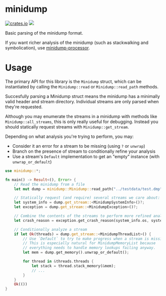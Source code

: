 # minidump

[![crates.io](https://img.shields.io/crates/v/minidump.svg)](https://crates.io/crates/minidump) [![](https://docs.rs/minidump/badge.svg)](https://docs.rs/minidump)

Basic parsing of the minidump format.

If you want richer analysis of the minidump (such as stackwalking and symbolication), use [minidump-processor](https://crates.io/crates/minidump-processor).


# Usage

The primary API for this library is the `Minidump` struct, which can be
instantiated by calling the `Minidump::read` or `Minidump::read_path` methods.

Succesfully parsing a Minidump struct means the minidump has a minimally valid
header and stream directory. Individual streams are only parsed when they're
requested.

Although you may enumerate the streams in a minidump with methods like
`Minidump::all_streams`, this is only really useful for debugging. Instead
you should statically request streams with `Minidump::get_stream`.

Depending on what analysis you're trying to perform, you may:

* Consider it an error for a stream to be missing (using `?` or `unwrap`)
* Branch on the presence of stream to conditionally refine your analysis
* Use a stream's `Default` implementation to get an "empty" instance
  (with `unwrap_or_default`)

```rust
use minidump::*;

fn main() -> Result<(), Error> {
    // Read the minidump from a file
    let mut dump = minidump::Minidump::read_path("../testdata/test.dmp")?;

    // Statically request (and require) several streams we care about:
    let system_info = dump.get_stream::<MinidumpSystemInfo>()?;
    let exception = dump.get_stream::<MinidumpException>()?;

    // Combine the contents of the streams to perform more refined analysis
    let crash_reason = exception.get_crash_reason(system_info.os, system_info.cpu);

    // Conditionally analyze a stream
    if let Ok(threads) = dump.get_stream::<MinidumpThreadList>() {
        // Use `Default` to try to make progress when a stream is missing.
        // This is especially natural for MinidumpMemoryList because
        // everything needs to handle memory lookups failing anyway.
        let mem = dump.get_memory().unwrap_or_default();

        for thread in &threads.threads {
            let stack = thread.stack_memory(&mem);
            // ...
        }
    }
    Ok(())
}
```